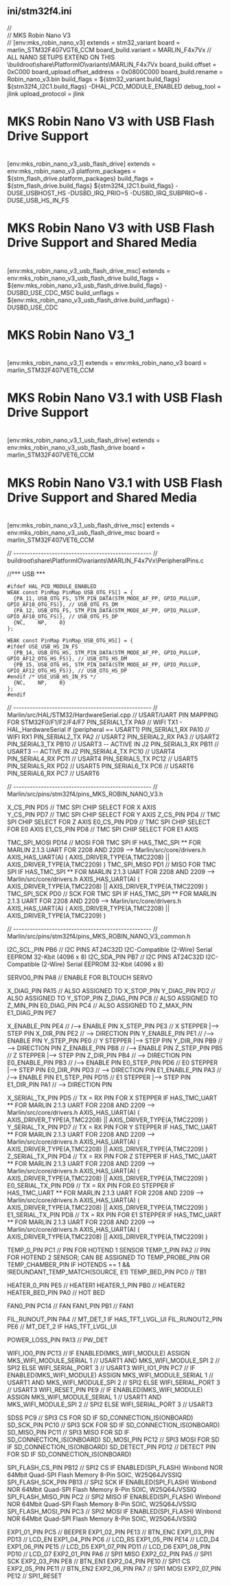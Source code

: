 ## ini/stm32f4.ini

  //<br/>
  // MKS Robin Nano V3 <br/>
  //
  [env:mks_robin_nano_v3]
  extends                     = stm32_variant
  board                       = marlin_STM32F407VGT6_CCM
  board_build.variant         = MARLIN_F4x7Vx                 // ALL NANO SETUPS EXTEND ON THIS \buildroot\share\PlatformIO\variants\MARLIN_F4x7Vx
  board_build.offset          = 0xC000
  board_upload.offset_address = 0x0800C000
  board_build.rename          = Robin_nano_v3.bin
  build_flags                 = ${stm32_variant.build_flags} ${stm32f4_I2C1.build_flags}
                                -DHAL_PCD_MODULE_ENABLED
  debug_tool                  = jlink
  upload_protocol             = jlink
  
  #
  # MKS Robin Nano V3 with USB Flash Drive Support
  #
  [env:mks_robin_nano_v3_usb_flash_drive]
  extends           = env:mks_robin_nano_v3
  platform_packages = ${stm_flash_drive.platform_packages}
  build_flags       = ${stm_flash_drive.build_flags} ${stm32f4_I2C1.build_flags}
                      -DUSE_USBHOST_HS
                      -DUSBD_IRQ_PRIO=5
                      -DUSBD_IRQ_SUBPRIO=6
                      -DUSE_USB_HS_IN_FS
  
  #
  # MKS Robin Nano V3 with USB Flash Drive Support and Shared Media
  #
  [env:mks_robin_nano_v3_usb_flash_drive_msc]
  extends           = env:mks_robin_nano_v3_usb_flash_drive
  build_flags       = ${env:mks_robin_nano_v3_usb_flash_drive.build_flags}
                      -DUSBD_USE_CDC_MSC
  build_unflags     = ${env:mks_robin_nano_v3_usb_flash_drive.build_unflags}
                      -DUSBD_USE_CDC

  #
  # MKS Robin Nano V3_1
  #
  [env:mks_robin_nano_v3_1]
  extends           = env:mks_robin_nano_v3
  board             = marlin_STM32F407VET6_CCM
  
  #
  # MKS Robin Nano V3.1 with USB Flash Drive Support
  #
  [env:mks_robin_nano_v3_1_usb_flash_drive]
  extends           = env:mks_robin_nano_v3_usb_flash_drive
  board             = marlin_STM32F407VET6_CCM
  
  #
  # MKS Robin Nano V3.1 with USB Flash Drive Support and Shared Media
  #
  [env:mks_robin_nano_v3_1_usb_flash_drive_msc]
  extends           = env:mks_robin_nano_v3_usb_flash_drive_msc
  board             = marlin_STM32F407VET6_CCM

// -------------------------------------------------- //
buildroot\share\PlatformIO\variants\MARLIN_F4x7Vx\PeripheralPins.c

//*** USB ***

    #ifdef HAL_PCD_MODULE_ENABLED
    WEAK const PinMap PinMap_USB_OTG_FS[] = {
      {PA_11, USB_OTG_FS, STM_PIN_DATA(STM_MODE_AF_PP, GPIO_PULLUP, GPIO_AF10_OTG_FS)}, // USB_OTG_FS_DM
      {PA_12, USB_OTG_FS, STM_PIN_DATA(STM_MODE_AF_PP, GPIO_PULLUP, GPIO_AF10_OTG_FS)}, // USB_OTG_FS_DP
      {NC,    NP,    0}
    };
    
    WEAK const PinMap PinMap_USB_OTG_HS[] = {
    #ifdef USE_USB_HS_IN_FS
      {PB_14, USB_OTG_HS, STM_PIN_DATA(STM_MODE_AF_PP, GPIO_PULLUP, GPIO_AF12_OTG_HS_FS)}, // USB_OTG_HS_DM
      {PB_15, USB_OTG_HS, STM_PIN_DATA(STM_MODE_AF_PP, GPIO_PULLUP, GPIO_AF12_OTG_HS_FS)}, // USB_OTG_HS_DP
    #endif /* USE_USB_HS_IN_FS */
      {NC,    NP,    0}
    };
    #endif

// -------------------------------------------------- //
Marlin/src/HAL/STM32/HardwareSerial.cpp
// USART/UART PIN MAPPING FOR STM32F0/F1/F2/F4/F7
  PIN_SERIAL1_TX  PA9  // WIFI TX1 - HAL_HardwareSerial if (peripheral == USART1)
  PIN_SERIAL1_RX  PA10 // WIFI RX1
  PIN_SERIAL2_TX  PA2  // USART2
  PIN_SERIAL2_RX  PA3  // USART2
  PIN_SERIAL3_TX  PB10 // USART3 -- ACTIVE IN J2
  PIN_SERIAL3_RX  PB11 // USART3 -- ACTIVE IN J2
  PIN_SERIAL4_TX  PC10 // USART4
  PIN_SERIAL4_RX  PC11 // USART4
  PIN_SERIAL5_TX  PC12 // USART5
  PIN_SERIAL5_RX  PD2  // USART5
  PIN_SERIAL6_TX  PC6  // USART6
  PIN_SERIAL6_RX  PC7  // USART6

// -------------------------------------------------- //
Marlin/src/pins/stm32f4/pins_MKS_ROBIN_NANO_V3.h

  X_CS_PIN  PD5 // TMC SPI CHIP SELECT FOR X AXIS  
  Y_CS_PIN  PD7 // TMC SPI CHIP SELECT FOR Y AXIS
  Z_CS_PIN  PD4 // TMC SPI CHIP SELECT FOR Z AXIS
  E0_CS_PIN PD9 // TMC SPI CHIP SELECT FOR E0 AXIS
  E1_CS_PIN PD8 // TMC SPI CHIP SELECT FOR E1 AXIS

  TMC_SPI_MOSI PD14 // MOSI FOR TMC SPI IF HAS_TMC_SPI ** FOR MARLIN 2.1.3 UART FOR 2208 AND 2209 --> Marlin/src/core/drivers.h AXIS_HAS_UART(A) ( AXIS_DRIVER_TYPE(A,TMC2208) || AXIS_DRIVER_TYPE(A,TMC2209) )
  TMC_SPI_MISO PD1  // MISO FOR TMC SPI IF HAS_TMC_SPI ** FOR MARLIN 2.1.3 UART FOR 2208 AND 2209 --> Marlin/src/core/drivers.h AXIS_HAS_UART(A) ( AXIS_DRIVER_TYPE(A,TMC2208) || AXIS_DRIVER_TYPE(A,TMC2209) )
  TMC_SPI_SCK  PD0  // SCK FOR TMC SPI IF HAS_TMC_SPI  ** FOR MARLIN 2.1.3 UART FOR 2208 AND 2209 --> Marlin/src/core/drivers.h AXIS_HAS_UART(A) ( AXIS_DRIVER_TYPE(A,TMC2208) || AXIS_DRIVER_TYPE(A,TMC2209) )

// -------------------------------------------------- //
Marlin/src/pins/stm32f4/pins_MKS_ROBIN_NANO_V3_common.h

  I2C_SCL_PIN PB6 // I2C PINS AT24C32D I2C-Compatible (2-Wire) Serial EEPROM 32-Kbit (4096 x 8)
  I2C_SDA_PIN PB7 // I2C PINS AT24C32D I2C-Compatible (2-Wire) Serial EEPROM 32-Kbit (4096 x 8)

  SERVO0_PIN PA8 // ENABLE FOR BLTOUCH SERVO

  X_DIAG_PIN  PA15 // ALSO ASSIGNED TO X_STOP_PIN
  Y_DIAG_PIN  PD2  // ALSO ASSIGNED TO Y_STOP_PIN
  Z_DIAG_PIN  PC8  // ALSO ASSIGNED TO Z_MIN_PIN
  E0_DIAG_PIN PC4 // ALSO ASSIGNED TO Z_MAX_PIN
  E1_DIAG_PIN PE7

  X_ENABLE_PIN   PE4  //            /--> ENABLE PIN
  X_STEP_PIN     PE3  // X STEPPER  |--> STEP PIN
  X_DIR_PIN      PE2  //            \--> DIRECTION PIN
  Y_ENABLE_PIN   PE1  //            /--> ENABLE PIN
  Y_STEP_PIN     PE0  // Y STEPPER  |--> STEP PIN
  Y_DIR_PIN      PB9  //            \--> DIRECTION PIN
  Z_ENABLE_PIN   PB8  //            /--> ENABLE PIN
  Z_STEP_PIN     PB5  // Z STEPPER  |--> STEP PIN
  Z_DIR_PIN      PB4  //            \--> DIRECTION PIN
  E0_ENABLE_PIN  PB3  //            /--> ENABLE PIN
  E0_STEP_PIN    PD6  // E0 STEPPER |--> STEP PIN
  E0_DIR_PIN     PD3  //            \--> DIRECTION PIN
  E1_ENABLE_PIN  PA3  //            /--> ENABLE PIN
  E1_STEP_PIN    PD15 // E1 STEPPER |--> STEP PIN
  E1_DIR_PIN     PA1  //            \--> DIRECTION PIN

  X_SERIAL_TX_PIN  PD5 // TX = RX PIN FOR X STEPPER IF HAS_TMC_UART  ** FOR MARLIN 2.1.3 UART FOR 2208 AND 2209 --> Marlin/src/core/drivers.h AXIS_HAS_UART(A) ( AXIS_DRIVER_TYPE(A,TMC2208) || AXIS_DRIVER_TYPE(A,TMC2209) )
  Y_SERIAL_TX_PIN  PD7 // TX = RX PIN FOR Y STEPPER IF HAS_TMC_UART  ** FOR MARLIN 2.1.3 UART FOR 2208 AND 2209 --> Marlin/src/core/drivers.h AXIS_HAS_UART(A) ( AXIS_DRIVER_TYPE(A,TMC2208) || AXIS_DRIVER_TYPE(A,TMC2209) )
  Z_SERIAL_TX_PIN  PD4 // TX = RX PIN FOR Z STEPPER IF HAS_TMC_UART  ** FOR MARLIN 2.1.3 UART FOR 2208 AND 2209 --> Marlin/src/core/drivers.h AXIS_HAS_UART(A) ( AXIS_DRIVER_TYPE(A,TMC2208) || AXIS_DRIVER_TYPE(A,TMC2209) )
  E0_SERIAL_TX_PIN PD9 // TX = RX PIN FOR E0 STEPPER IF HAS_TMC_UART ** FOR MARLIN 2.1.3 UART FOR 2208 AND 2209 --> Marlin/src/core/drivers.h AXIS_HAS_UART(A) ( AXIS_DRIVER_TYPE(A,TMC2208) || AXIS_DRIVER_TYPE(A,TMC2209) )
  E1_SERIAL_TX_PIN PD8 // TX = RX PIN FOR E1 STEPPER IF HAS_TMC_UART ** FOR MARLIN 2.1.3 UART FOR 2208 AND 2209 --> Marlin/src/core/drivers.h AXIS_HAS_UART(A) ( AXIS_DRIVER_TYPE(A,TMC2208) || AXIS_DRIVER_TYPE(A,TMC2209) )

  TEMP_0_PIN   PC1   // PIN FOR HOTEND 1 SENSOR 
  TEMP_1_PIN   PA2   // PIN FOR HOTEND 2 SENSOR; CAN BE ASSIGNED TO TEMP_PROBE_PIN OR TEMP_CHAMBER_PIN IF HOTENDS == 1 && !REDUNDANT_TEMP_MATCH(SOURCE, E1)
  TEMP_BED_PIN PC0   // TB1

  HEATER_0_PIN   PE5   // HEATER1
  HEATER_1_PIN   PB0   // HEATER2
  HEATER_BED_PIN PA0   // HOT BED

  FAN0_PIN PC14  // FAN
  FAN1_PIN PB1   // FAN1

  FIL_RUNOUT_PIN  PA4   // MT_DET_1 IF HAS_TFT_LVGL_UI
  FIL_RUNOUT2_PIN PE6   // MT_DET_2 IF HAS_TFT_LVGL_UI

  POWER_LOSS_PIN PA13  // PW_DET  

  WIFI_IO0_PIN   PC13 // IF ENABLED(MKS_WIFI_MODULE) ASSIGN MKS_WIFI_MODULE_SERIAL 1  // USART1 AND MKS_WIFI_MODULE_SPI 2  // SPI2 ELSE WIFI_SERIAL_PORT 3  // USART3
  WIFI_IO1_PIN   PC7  // IF ENABLED(MKS_WIFI_MODULE) ASSIGN MKS_WIFI_MODULE_SERIAL 1  // USART1 AND MKS_WIFI_MODULE_SPI 2  // SPI2 ELSE WIFI_SERIAL_PORT 3  // USART3
  WIFI_RESET_PIN PE9  // IF ENABLED(MKS_WIFI_MODULE) ASSIGN MKS_WIFI_MODULE_SERIAL 1  // USART1 AND MKS_WIFI_MODULE_SPI 2  // SPI2 ELSE WIFI_SERIAL_PORT 3  // USART3

  SDSS          PC9  // SPI3 CS FOR SD IF SD_CONNECTION_IS(ONBOARD)
  SD_SCK_PIN    PC10 // SPI3 SCK FOR SD IF SD_CONNECTION_IS(ONBOARD)
  SD_MISO_PIN   PC11 // SPI3 MISO FOR SD IF SD_CONNECTION_IS(ONBOARD)
  SD_MOSI_PIN   PC12 // SPI3 MOSI FOR SD IF SD_CONNECTION_IS(ONBOARD)
  SD_DETECT_PIN PD12 // DETECT PIN FOR SD IF SD_CONNECTION_IS(ONBOARD)

  SPI_FLASH_CS_PIN   PB12 // SPI2 CS IF ENABLED(SPI_FLASH) Winbond NOR 64Mbit Quad-SPI Flash Memory 8-Pin SOIC, W25Q64JVSSIQ
  SPI_FLASH_SCK_PIN  PB13 // SPI2 SCK IF ENABLED(SPI_FLASH) Winbond NOR 64Mbit Quad-SPI Flash Memory 8-Pin SOIC, W25Q64JVSSIQ
  SPI_FLASH_MISO_PIN PC2  // SPI2 MISO IF ENABLED(SPI_FLASH) Winbond NOR 64Mbit Quad-SPI Flash Memory 8-Pin SOIC, W25Q64JVSSIQ
  SPI_FLASH_MOSI_PIN PC3  // SPI2 MOSI IF ENABLED(SPI_FLASH) Winbond NOR 64Mbit Quad-SPI Flash Memory 8-Pin SOIC, W25Q64JVSSIQ

 EXP1_01_PIN PC5  // BEEPER
 EXP1_02_PIN PE13 // BTN_ENC
 EXP1_03_PIN PD13 // LCD_EN
 EXP1_04_PIN PC6  // LCD_RS
 EXP1_05_PIN PE14 // LCD_D4
 EXP1_06_PIN PE15 // LCD_D5
 EXP1_07_PIN PD11 // LCD_D6
 EXP1_08_PIN PD10 // LCD_D7
 EXP2_01_PIN PA6  // SPI1 MISO
 EXP2_02_PIN PA5  // SPI1 SCK
 EXP2_03_PIN PE8  // BTN_EN1
 EXP2_04_PIN PE10 // SPI1 CS
 EXP2_05_PIN PE11 // BTN_EN2
 EXP2_06_PIN PA7  // SPI1 MOSI
 EXP2_07_PIN PE12 // SPI1_RESET

